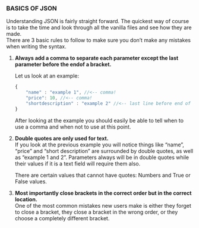 ### BASICS OF JSON
Understanding JSON is fairly straight forward. The quickest way of course is to take the time and look through all the vanilla files and see how they are made.   
There are 3 basic rules to follow to make sure you don’t make any mistakes when writing the syntax.  

1. **Always add a comma to separate each parameter except the last parameter before the endof a bracket.**  

    Let us look at an example:  
    
    ```javascript  
    {
        "name" : "example 1", //<-- comma!
        "price": 10, //<-- comma!
        "shortdescription" : "example 2" //<-- last line before end of bracket
    }
    ```
      
    After looking at the example you should easily be able to tell when to use a comma and when not to use at this point.  
    
2. **Double quotes are only used for text.**  
    If you look at the previous example you will notice things like “name”, “price” and “short description” are surrounded by double quotes, as well as “example 1 and 2”. Parameters always will be in double quotes while their values if it is a text field will require them also.
    
    There are certain values that cannot have quotes: <span stlye="color:red;">Numbers and True or False</span> values.  
    
3. **Most importantly close brackets in the correct order but in the correct location.**  
    One of the most common mistakes new users make is either they forget to close a bracket, they close a bracket in the wrong order, or they choose a completely different bracket.
